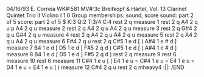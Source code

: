 


04/16/93 E. Correia
WK#:581       MV#:3c
Breitkopf & Härtel, Vol. 13 
Clarinet Quintet
Trio II
Violino I
1 0 
Group memberships: sound, score
sound: part 2 of 5
score: part 2 of 5
$  K:3   Q:2   T:3/4   C:4
rest   2        q
measure 1
rest   2        q
A4     2        q     u        p
A4     2        q     u
measure 2
rest   2        q
A4     2        q     u
A4     2        q     u
measure 3
rest   2        q
G#4    2        q     u
G#4    2        q     u
measure 4
rest   2        q
A4     2        q     u
A4     2        q     u
measure 5
rest   2        q
A4     2        q     u
A4     2        q     u
measure 6
F#4    2        q     u
rest   2        q
C#5    1        e     d  [     (
A#4    1        e #   d  ]
measure 7
B4     1        e     d  [
D5     1        e     d  ]
F#5    2        q     d        )
C#5    1        e     d  [     (
A#4    1        e #   d  ]
measure 8
B4     1        e     d  [
D5     1        e     d  ]
F#5    2        q     d        )
rest   2        q
measure 9
rest   6
measure 10
rest   6
measure 11
C#4    1        e     u  [     (
E4     1        e     u  =
C#4    1        e     u  =
E4     1        e     u  =
D4     1        e     u  =
E4     1        e     u  ]     )
measure 12
C#4    2        q     u
rest   2        q
mheavy4         :||:
/END

